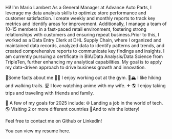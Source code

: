 Hi! I'm Mario Lambert
As a General Manager at Advance Auto Parts, I leverage my data analysis skills to optimize store performance and customer satisfaction. I create weekly and monthly reports to track key metrics and identify areas for improvement. Additionally, I manage a team of 10-15 members in a fast-paced retail environment, fostering strong relationships with customers and ensuring repeat business.Prior to this, I worked as a Data Entry Clerk at DHL Supply Chain, where I organized and maintained data records, analyzed data to identify patterns and trends, and created comprehensive reports to communicate key findings and insights. I am currently pursuing a certificate in BIA/Data Analysis/Data Science from TripleTen, further enhancing my analytical capabilities. My goal is to apply my data-driven approach to drive business growth and innovation.

💯Some facts about me 
🏋️‍♂️ I enjoy working out at the gym.
🥾🏔️ I like hiking and walking trails.
愛 I love watching anime with my wife.
✈︎ 🌎 I enjoy taking trips and traveling with friends and family.

🎯 A few of my goals for 2025 include:
🌐 Landing a job in the world of tech.
🌎 Visiting 2 or more different countries 
🤑And to win the lottery!

Feel free to contact me on Github or Linkedln!

You can view my resume here.
